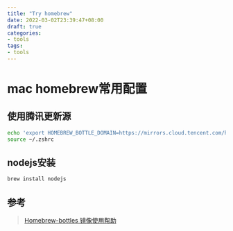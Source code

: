 ```yaml
---
title: "Try homebrew"
date: 2022-03-02T23:39:47+08:00
draft: true
categories:
- tools
tags: 
- tools
---
```


# mac homebrew常用配置

## 使用腾讯更新源
```bash
echo 'export HOMEBREW_BOTTLE_DOMAIN=https://mirrors.cloud.tencent.com/homebrew-bottles' >> ~/.zshrc
source ~/.zshrc
```

## nodejs安装
```bash
brew install nodejs
```

## 参考
> [Homebrew-bottles 镜像使用帮助](https://mirrors.cloud.tencent.com/help/homebrew-bottles.html)